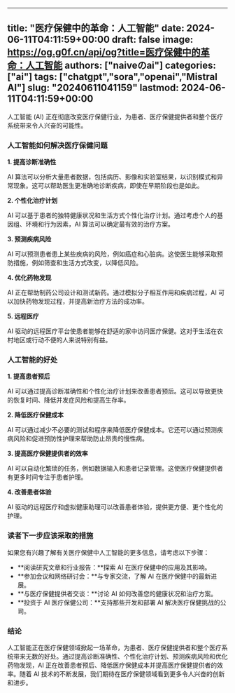 
---
title: "医疗保健中的革命：人工智能"
date: 2024-06-11T04:11:59+00:00
draft: false
image: https://og.g0f.cn/api/og?title=医疗保健中的革命：人工智能
authors: ["naiveのai"]
categories: ["ai"]
tags: ["chatgpt","sora","openai","Mistral AI"]
slug: "20240611041159"
lastmod: 2024-06-11T04:11:59+00:00
---
人工智能 (AI) 正在彻底改变医疗保健行业，为患者、医疗保健提供者和整个医疗系统带来令人兴奋的可能性。

### 人工智能如何解决医疗保健问题

**1. 提高诊断准确性**

AI 算法可以分析大量患者数据，包括病历、影像和实验室结果，以识别模式和异常现象。这可以帮助医生更准确地诊断疾病，即使在早期阶段也是如此。

**2. 个性化治疗计划**

AI 可以基于患者的独特健康状况和生活方式个性化治疗计划。通过考虑个人的基因组、环境和行为因素，AI 算法可以确定最有效的治疗方案。

**3. 预测疾病风险**

AI 可以预测患者患上某些疾病的风险，例如癌症和心脏病。这使医生能够采取预防措施，例如筛查和生活方式改变，以降低风险。

**4. 优化药物发现**

AI 正在帮助制药公司设计和测试新药。通过模拟分子相互作用和疾病过程，AI 可以加快药物发现过程，并提高新治疗方法的成功率。

**5. 远程医疗**

AI 驱动的远程医疗平台使患者能够在舒适的家中访问医疗保健。这对于生活在农村地区或行动不便的人来说特别有益。

### 人工智能的好处

**1. 提高患者预后**

AI 可以通过提高诊断准确性和个性化治疗计划来改善患者预后。这可以导致更快的恢复时间、降低并发症风险和提高生存率。

**2. 降低医疗保健成本**

AI 可以通过减少不必要的测试和程序来降低医疗保健成本。它还可以通过预测疾病风险和促进预防性护理来帮助防止昂贵的慢性病。

**3. 提高医疗保健提供者的效率**

AI 可以自动化繁琐的任务，例如数据输入和患者记录管理。这使医疗保健提供者有更多时间专注于患者护理。

**4. 改善患者体验**

AI 驱动的远程医疗和虚拟健康助理可以改善患者体验，提供更方便、更个性化的护理。

### 读者下一步应该采取的措施

如果您有兴趣了解有关医疗保健中人工智能的更多信息，请考虑以下步骤：

* **阅读研究文章和行业报告：**探索 AI 在医疗保健中的应用及其影响。
* **参加会议和网络研讨会：**与专家交流，了解 AI 在医疗保健中的最新进展。
* **与医疗保健提供者交谈：**讨论 AI 如何改善您的健康状况和治疗方案。
* **投资于 AI 医疗保健公司：**支持那些开发和部署 AI 解决医疗保健挑战的公司。

### 结论

人工智能正在医疗保健领域掀起一场革命，为患者、医疗保健提供者和整个医疗系统带来无数的好处。通过提高诊断准确性、个性化治疗计划、预测疾病风险和优化药物发现，AI 正在改善患者预后、降低医疗保健成本并提高医疗保健提供者的效率。随着 AI 技术的不断发展，我们期待在医疗保健领域看到更多令人兴奋的创新和进步。
